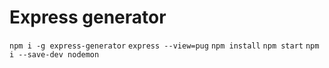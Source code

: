# Express generator

`npm i -g express-generator`
`express --view=pug`
`npm install`
`npm start`
`npm i --save-dev nodemon`


